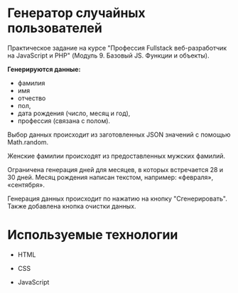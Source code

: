 # **Генератор случайных пользователей** #

Практическое задание на курсе "Профессия Fullstack веб-разработчик на JavaScript и PHP" (Модуль 9. Базовый JS. Функции и объекты).

**Генерируются данные:**
* фамилия
* имя
* отчество
* пол, 
* дата рождения (число, месяц и год),
* профессия (связана с полом). 

Выбор данных происходит из заготовленных JSON значений с помощью Math.random.

Женские фамилии происходят из предоставленных мужских фамилий.

Ограничена генерация дней для месяцев, в которых встречается 28 и 30 дней. Месяц рождения написан текстом, например: «февраля», «сентября».

Генерация данных происходит по нажатию на кнопку "Сгенерировать". Также добавлена кнопка очистки данных.


# **Используемые технологии** #

* HTML

* CSS

* JavaScript